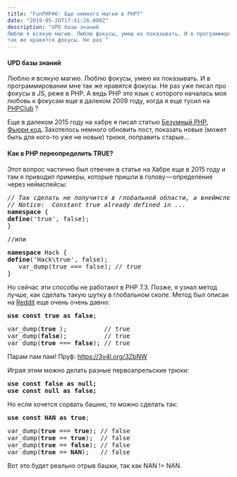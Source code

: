 ```yaml
---
title: "FunPHP#6: Еще немного магии в PHP7"
date: "2019-05-20T17:41:26.000Z"
description: "UPD базы знаний
Люблю я всякую магию. Люблю фокусы, умею их показывать. И в программировании мне
так же нравятся фокусы. Не раз "
---
```


<h4>UPD базы знаний</h4>

<p>Люблю я всякую магию. Люблю фокусы, умею их показывать. И в программировании мне так же нравятся фокусы. Не раз уже писал про фокусы в JS, реже в PHP. А ведь PHP это язык с которого началась моя любовь к фокусам еще в далеком 2009 году, когда я еще тусил на <a href="https://phpclub.ru/talk/" target="_blank" rel="noopener noreferrer">PHPClub</a> ?</p>
<p>Еще в далеком 2015 году на хабре я писал статью <a href="https://habr.com/ru/post/259865/" title="https://habr.com/ru/post/259865/" target="_blank" rel="noopener noreferrer">Безумный PHP. Фьюри код</a><strong>. </strong>Захотелось немного обновить пост, показать новые (может быть для кого-то уже не новые) трюки, поправить старые…</p>
<h4>Как в PHP переопределить TRUE?</h4>
<p>Этот вопрос частично был отвечен в статье на Хабре еще в 2015 году и там я приводил примеры, которые пришли в голову — определение через неймспейсы:</p>
<pre><em>// Так сделать не получится в глобальной области, а внеймспейсе<br>// Notice:  Constant true already defined in ...<br></em><strong>namespace</strong> {<br><strong>define</strong>('true', false);<br>}</pre>
<pre>//или</pre>
<pre><strong>namespace</strong> Hack {<br><strong>define</strong>('Hack\true', false);<br>   var_dump(true === false); <em>// true<br></em>}</pre>
<p>Но сейчас эти способы не работают в PHP 7.3. Позже, я узнал метод лучше, как сделать такую шутку в глобальном скопе. Метод был описан на <a href="https://www.reddit.com/r/PHP/comments/5te0cw/use_const_true_as_false/" target="_blank" rel="noopener noreferrer">Reddit</a> еще очень очень давно:</p>
<pre><strong>use</strong> <strong>const</strong> <strong>true</strong> <strong>as</strong> <strong>false</strong>;</pre>
<pre>var_dump(<strong>true</strong> );          // true<br>var_dump(<strong>false</strong>);          // true<br>var_dump(<strong>true</strong> === <strong>false</strong>); // true</pre>
<p>Парам пам пам! Пруф: <a href="https://3v4l.org/3ZbNW" target="_blank" rel="noopener noreferrer">https://3v4l.org/3ZbNW</a></p>
<p>Играя этим можно делать разные первоапрельские трюки:</p>
<pre><strong>use const false as null;<br>use const null as false;</strong></pre>
<p>Но если хочется сорвать башню, то можно сделать так:</p>
<pre><strong>use</strong> <strong>const</strong> <strong>NAN</strong> <strong>as</strong> <strong>true</strong>;</pre>
<pre>var_dump(<strong>true</strong> === <strong>true</strong>); // false<br>var_dump(<strong>true</strong> == <strong>true</strong>);  // false<br>var_dump(<strong>true</strong> == <strong>false</strong>); // false<br>var_dump(<strong>true</strong> == <strong>NAN</strong>);   // false</pre>
<p>Вот это будет реально отрыв башки, так как NAN != NAN.</p>


